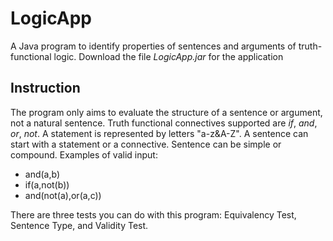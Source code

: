 # LogicApp
A Java program to identify properties of sentences and arguments of truth-functional logic.
Download the file *LogicApp.jar* for the application

## Instruction
The program only aims to evaluate the structure of a sentence or argument, not a natural sentence. 
Truth functional connectives supported are *if*, *and*, *or*, *not*.
A statement is represented by letters "a-z&A-Z".
A sentence can start with a statement or a connective. Sentence can be simple or compound. Examples of valid input:
- and(a,b)
- if(a,not(b))
- and(not(a),or(a,c))

There are three tests you can do with this program: Equivalency Test, Sentence Type, and Validity Test.

